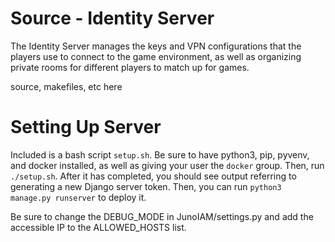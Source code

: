 # Source - Identity Server

The Identity Server manages the keys and VPN configurations that the players use to connect to the game environment, as well as organizing private rooms for different players to match up for games.

source, makefiles, etc here

# Setting Up Server

Included is a bash script `setup.sh`. Be sure to have python3, pip, pyvenv, and docker installed, as well as giving your user the `docker` group. Then, run `./setup.sh`. After it has completed, you should see output referring to generating a new Django server token. Then, you can run `python3 manage.py runserver` to deploy it.

Be sure to change the DEBUG_MODE in JunoIAM/settings.py and add the accessible IP to the ALLOWED_HOSTS list.

